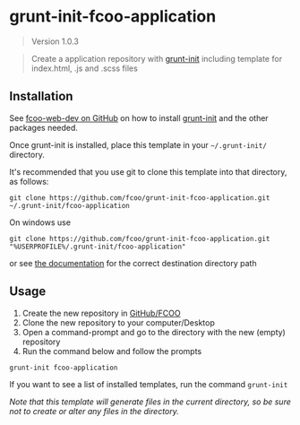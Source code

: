 # grunt-init-fcoo-application
>Version 1.0.3

>Create a application repository with [grunt-init] including template for index.html, .js and .scss files

[grunt-init]: http://gruntjs.com/project-scaffolding
[fcoo-web-dev]: https://github.com/FCOO/fcoo-web-dev

## Installation
See [fcoo-web-dev on GitHub][fcoo-web-dev] on how to install [grunt-init] and the other packages needed.

Once grunt-init is installed, place this template in your `~/.grunt-init/` directory. 

It's recommended that you use git to clone this template into that directory, as follows:

```
git clone https://github.com/fcoo/grunt-init-fcoo-application.git ~/.grunt-init/fcoo-application
```

On windows use
```
git clone https://github.com/fcoo/grunt-init-fcoo-application.git "%USERPROFILE%/.grunt-init/fcoo-application"
```
or see [the documentation][grunt-init] for the correct destination directory path

## Usage

1.	Create the new repository in [GitHub/FCOO](https://github.com/FCOO)
2.	Clone the new repository to your computer/Desktop 
3.	Open a command-prompt and go to the directory with the new (empty) repository
4.	Run the command below and follow the prompts

```
grunt-init fcoo-application
```

If you want to see a list of installed templates, run the command `grunt-init`

_Note that this template will generate files in the current directory, so be sure not to create or alter any files in the directory._
 
